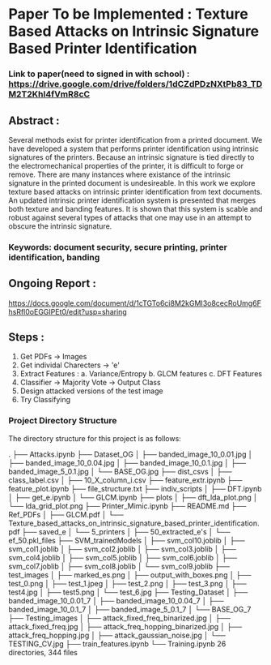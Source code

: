 # Paper To be Implemented : Texture Based Attacks on Intrinsic Signature Based Printer Identification

### Link to paper(need to signed in with school) : https://drive.google.com/drive/folders/1dCZdPDzNXtPb83_TDM2T2Khl4fVmR8cC

## Abstract : 
Several methods exist for printer identification from a printed document. We have developed a system that performs printer identification using intrinsic signatures of the printers. Because an intrinsic signature is tied directly to the electromechanical properties of the printer, it is difficult to forge or remove. There are many instances where existance of the intrinsic signature in the printed document is undesireable. In this work we explore texture based attacks on intrinsic printer identification from text documents. An updated intrinsic printer identification system is presented that merges both texture and banding features. It is shown that this system is scable and robust against several types of attacks that one may use in an attempt to obscure the intrinsic
signature.

### Keywords: document security, secure printing, printer identification, banding

## Ongoing Report : 

https://docs.google.com/document/d/1cTGTo6ci8M2kGMI3o8cecRoUmg6FhsRfl0oEGGIPEt0/edit?usp=sharing

## Steps : 

1. Get PDFs -> Images
2. Get individal Charecters -> 'e'  
3. Extract Features :
	a. Variance/Entropy
	b. GLCM features
	c. DFT Features
4. Classifier -> Majority Vote -> Output Class
5. Design attacked versions of the test image
6. Try Classifying

### Project Directory Structure

The directory structure for this project is as follows:

. ├── Attacks.ipynb ├── Dataset_OG │ ├── banded_image_10_0.01.jpg │ ├── banded_image_10_0.04.jpg │ ├── banded_image_10_0.1.jpg │ ├── banded_image_5_0.1.jpg │ └── BASE_OG.jpg ├── dist_csvs │ ├── class_label.csv │ ├── 10_X_column_i.csv ├── feature_extr.ipynb ├── feature_plot.ipynb ├── file_structure.txt ├── indiv_scripts │ ├── DFT.ipynb │ ├── get_e.ipynb │ └── GLCM.ipynb ├── plots │ ├── dft_lda_plot.png │ └── lda_grid_plot.png ├── Printer_Mimic.ipynb ├── README.md ├── Ref_PDFs │ ├── GLCM.pdf │ └── Texture_based_attacks_on_intrinsic_signature_based_printer_identification.pdf ├── saved_e │ └── 5_printers │ ├── 50_extracted_e's │ └── ef_50.pkl_files ├── SVM_trainedModels │ ├── svm_col10.joblib │ ├── svm_col1.joblib │ ├── svm_col2.joblib │ ├── svm_col3.joblib │ ├── svm_col4.joblib │ ├── svm_col5.joblib │ ├── svm_col6.joblib │ ├── svm_col7.joblib │ ├── svm_col8.joblib │ └── svm_col9.joblib ├── test_images │ ├── marked_es.png │ ├── output_with_boxes.png │ ├── test_0.png │ ├── test_1.jpeg │ ├── test_2.png │ ├── test_3.png │ ├── test4.jpg │ ├── test5.png │ └── test_6.jpg ├── Testing_Dataset │ ├── banded_image_10_0.01_7 │ ├── banded_image_10_0.04_7 │ ├── banded_image_10_0.1_7 │ ├── banded_image_5_0.1_7 │ └── BASE_OG_7 ├── Testing_images │ ├── attack_fixed_freq_binarized.jpg │ ├── attack_fixed_freq.jpg │ ├── attack_freq_hopping_binarized.jpg │ ├── attack_freq_hopping.jpg │ ├── attack_gaussian_noise.jpg │ └── TESTING_CV.jpg ├── train_features.ipynb └── Training.ipynb
26 directories, 344 files
